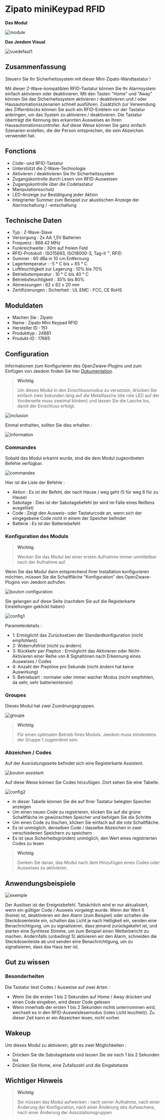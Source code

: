 # Zipato miniKeypad RFID

**Das Modul**

![module](images/zipato.minikeypad/module.jpg)

**Das Jeedom Visual**

![vuedefaut1](images/zipato.minikeypad/vuedefaut1.jpg)

## Zusammenfassung

Steuern Sie Ihr Sicherheitssystem mit dieser Mini-Zipato-Wandtastatur !

Mit dieser Z-Wave-kompatiblen RFID-Tastatur können Sie Ihr Alarmsystem einfach aktivieren oder deaktivieren. Mit den Tasten "Home" und "Away" können Sie das Sicherheitssystem aktivieren / deaktivieren und / oder Hausautomationsszenarien schnell ausführen. Zusätzlich zur Verwendung des Ziffernblocks können Sie auch ein RFID-Emblem vor der Tastatur anbringen, um das System zu aktivieren / deaktivieren. Die Tastatur überträgt die Kennung des erkannten Ausweises an Ihren Hausautomationscontroller. Auf diese Weise können Sie ganz einfach Szenarien erstellen, die der Person entsprechen, die sein Abzeichen verwendet hat.

## Fonctions

-   Code- und RFID-Tastatur
-   Unterstützt die Z-Wave-Technologie
-   Aktivieren / deaktivieren Sie Ihr Sicherheitssystem
-   Zugangskontrolle durch Lesen von RFID-Ausweisen
-   Zugangskontrolle über die Codetastatur
-   Manipulationsschutz
-   LED-Anzeige zur Bestätigung jeder Aktion
-   Integrierter Summer zum Beispiel zur akustischen Anzeige der Alarmschaltung / -entschaltung

## Technische Daten

-   Typ : Z-Wave-Slave
-   Versorgung : 2x AA 1,5V Batterien
-   Frequenz : 868.42 MHz
-   Funkreichweite : 30m auf freiem Feld
-   RFID-Protokoll : ISO15693, ISO18000-3, Tag-it ™, RFID
-   Summer : 60 dBa in 10 cm Entfernung
-   Lagertemperatur : -5 ° C bis + 65 ° C
-   Luftfeuchtigkeit zur Lagerung : 10% bis 70%
-   Betriebstemperatur : 10 ° C bis 40 ° C
-   Betriebsfeuchtigkeit : 30% bis 80%
-   Abmessungen : 62 x 62 x 20 mm
-   Zertifizierungen : Sicherheit : UL EMC : FCC, CE RoHS

## Moduldaten

-   Machen Sie : Zipato
-   Name : Zipato Mini Keypad RFID
-   Hersteller ID : 151
-   Produkttyp : 24881
-   Produkt-ID : 17665

## Configuration

Informationen zum Konfigurieren des OpenZwave-Plugins und zum Einfügen von Jeedom finden Sie hier [Dokumentation](https://doc.jeedom.com/de_DE/plugins/automation%20protocol/openzwave/).

> **Wichtig**
>
> Um dieses Modul in den Einschlussmodus zu versetzen, drücken Sie einfach zwei Sekunden lang auf die Metalllasche (die rote LED auf der Vorderseite muss zweimal blinken) und lassen Sie die Lasche los, damit der Einschluss erfolgt.

![inclusion](images/zipato.minikeypad//inclusion.jpg)

Einmal enthalten, sollten Sie dies erhalten :

![information](images/zipato.minikeypad/information.jpg)

### Commandes

Sobald das Modul erkannt wurde, sind die dem Modul zugeordneten Befehle verfügbar.

![commandes](images/zipato.minikeypad/commandes.jpg)

Hier ist die Liste der Befehle :

-   Aktion : Es ist der Befehl, der nach Hause / weg geht (5 für weg 6 für zu Hause)
-   Sabotage : Dies ist der Sabotagebefehl (er wird im Falle eines Reißens ausgelöst)
-   Code : Zeigt den Ausweis- oder Tastaturcode an, wenn sich der eingegebene Code nicht in einem der Speicher befindet
-   Batterie : Es ist der Batteriebefehl

### Konfiguration des Moduls

> **Wichtig**
>
> Wecken Sie das Modul bei einer ersten Aufnahme immer unmittelbar nach der Aufnahme auf.

Wenn Sie das Modul dann entsprechend Ihrer Installation konfigurieren möchten, müssen Sie die Schaltfläche "Konfiguration" des OpenZwave-Plugins von Jeedom aufrufen.

![bouton configuration](images/plugin/bouton_configuration.jpg)

Sie gelangen auf diese Seite (nachdem Sie auf die Registerkarte Einstellungen geklickt haben)

![config1](images/zipato.minikeypad/config1.jpg)

Parameterdetails :

-   1: Ermöglicht das Zurücksetzen der Standardkonfiguration (nicht empfohlen))
-   2: Widerrufsfrist (nicht zu ändern)
-   3: Rückkehr per Piepton : Ermöglicht das Aktivieren oder Nicht-Aktivieren einer Reihe von 8 Signaltönen nach Erkennung eines Ausweises / Codes
-   4: Anzahl der Pieptöne pro Sekunde (nicht ändern hat keine Auswirkung)
-   5: Betriebsart : normaler oder immer wacher Modus (nicht empfohlen, da sehr, sehr batterieintensiv)

### Groupes

Dieses Modul hat zwei Zuordnungsgruppen.

![groupe](images/zipato.minikeypad/groupe.jpg)

> **Wichtig**
>
> Für einen optimalen Betrieb Ihres Moduls. Jeedom muss mindestens der Gruppe 1 zugeordnet sein.

### Abzeichen / Codes

Auf der Ausrüstungsseite befindet sich eine Registerkarte Assistent.

![bouton assistant](images/plugin/bouton_assistant.jpg)

Auf diese Weise können Sie Codes hinzufügen. Dort sehen Sie eine Tabelle.

![config2](images/zipato.minikeypad/config2.jpg)

-   In dieser Tabelle können Sie die auf Ihrer Tastatur belegten Speicher anzeigen
-   Um einen neuen Code zu registrieren, klicken Sie auf die grüne Schaltfläche im gewünschten Speicher und befolgen Sie die Schritte
-   Um einen Code zu löschen, klicken Sie einfach auf die rote Schaltfläche.
-   Es ist unmöglich, denselben Code / dasselbe Abzeichen in zwei verschiedenen Speichern zu speichern
-   Es ist (aus Sicherheitsgründen) unmöglich, den Wert eines registrierten Codes zu lesen

> **Wichtig**
>
> Denken Sie daran, das Modul nach dem Hinzufügen eines Codes oder Ausweises zu aktivieren.

## Anwendungsbeispiele

![exemple](images/zipato.minikeypad/exemple.jpg)

Der Auslöser ist der Ereignisbefehl. Tatsächlich wird er nur aktualisiert, wenn ein gültiger Code / Ausweis vorgelegt wurde. Wenn der Wert 6 (home) ist, deaktivieren wir den Alarm (zum Beispiel) oder schalten die Steckdosenleiste ein, schalten das Licht je nach Helligkeit ein, senden eine Benachrichtigung, um zu signalisieren, dass jemand zurückgekehrt ist, und starten eine Synhtese Stimme, um zum Beispiel einen Wetterbericht zu machen. Andernfalls (unbedingt 5) aktivieren wir den Alarm, schneiden die Steckdosenleiste ab und senden eine Benachrichtigung, um zu signalisieren, dass das Haus leer ist.

## Gut zu wissen

### Besonderheiten

Die Tastatur liest Codes / Ausweise auf zwei Arten :

-   Wenn Sie die ersten 1 bis 2 Sekunden auf Home / Away drücken und einen Code eingeben, wird dieser Code gelesen
-   Wenn innerhalb der ersten 1 bis 2 Sekunden nichts unternommen wird, wechselt es in den RFID-Ausweislesemodus (rotes Licht leuchtet)). Zu dieser Zeit kann er ein Abzeichen lesen, nicht vorher.

## Wakeup

Um dieses Modul zu aktivieren, gibt es zwei Möglichkeiten :

-   Drücken Sie die Sabotagetaste und lassen Sie sie nach 1 bis 2 Sekunden los
-   Drücken Sie Home, eine Zufallszahl und die Eingabetaste

## Wichtiger Hinweis

> **Wichtig**
>
> Sie müssen das Modul aufwecken : nach seiner Aufnahme, nach einer Änderung der Konfiguration, nach einer Änderung des Aufwachens, nach einer Änderung der Assoziationsgruppen
